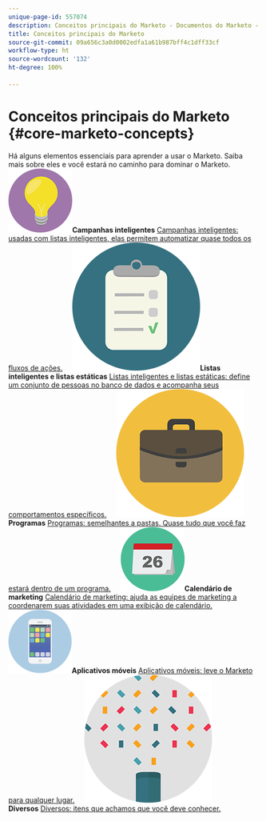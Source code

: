 ```yaml
---
unique-page-id: 557074
description: Conceitos principais do Marketo - Documentos do Marketo - Documentação do produto
title: Conceitos principais do Marketo
source-git-commit: 09a656c3a0d0002edfa1a61b987bff4c1dff33cf
workflow-type: ht
source-wordcount: '132'
ht-degree: 100%

---
```



# Conceitos principais do Marketo {#core-marketo-concepts}

Há alguns elementos essenciais para aprender a usar o Marketo. Saiba mais sobre eles e você estará no caminho para dominar o Marketo.
**![Campanhas inteligentes](assets/seo-01.png)Campanhas inteligentes** [Campanhas inteligentes: usadas com listas inteligentes, elas permitem automatizar quase todos os fluxos de ações.](https://docs.marketo.com/display/DOCS/Smart+Campaigns)     **![Listas inteligentes e listas estáticas](assets/office-35.png)Listas inteligentes e listas estáticas** [Listas inteligentes e listas estáticas: define um conjunto de pessoas no banco de dados e acompanha seus comportamentos específicos.](https://docs.marketo.com/display/DOCS/Smart+Lists+and+Static+Lists)     **![Programas](assets/office-02.png)Programas** [Programas: semelhantes a pastas. Quase tudo que você faz estará dentro de um programa.](https://docs.marketo.com/display/DOCS/Programs)     **![Calendário de marketing](assets/office-10.png)Calendário de marketing** [Calendário de marketing: ajuda as equipes de marketing a coordenarem suas atividades em uma exibição de calendário.](https://docs.marketo.com/display/DOCS/Marketing+Calendar)     **![Aplicativos móveis](assets/mobile-apps.png)Aplicativos móveis** [Aplicativos móveis: leve o Marketo para qualquer lugar.](core-marketo-concepts/mobile-apps.md)     **![Diversos](assets/party-11.png)Diversos** [Diversos: itens que achamos que você deve conhecer.](https://docs.marketo.com/display/DOCS/Miscellaneous)
